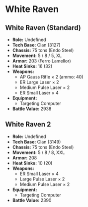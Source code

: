 # White Raven
## White Raven (Standard)
- **Role:** Undefined
- **Tech Base:** Clan (3127)
- **Chassis:** 75 tons (Endo Steel)
- **Movement:** 5 / 8 / 5, XL
- **Armor:** 203 (Ferro Lamellor)
- **Heat Sinks:** 16 (32)
- **Weapons:**
  - AP Gauss Rifle × 2 (ammo: 40)
  - ER Large Laser × 2
  - Medium Pulse Laser × 2
  - ER Small Laser × 4
- **Equipment:**
  - Targeting Computer
- **Battle Value:** 2938

## White Raven 2
- **Role:** Undefined
- **Tech Base:** Clan (3149)
- **Chassis:** 75 tons (Endo Steel)
- **Movement:** 5 / 8 / 8, XXL
- **Armor:** 208
- **Heat Sinks:** 10 (20)
- **Weapons:**
  - ER Small Laser × 4
  - Large Pulse Laser × 2
  - Medium Pulse Laser × 2
- **Equipment:**
  - Targeting Computer
- **Battle Value:** 2390

